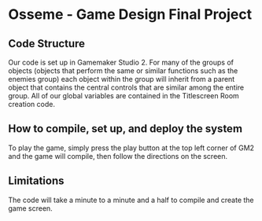 # Osseme - Game Design Final Project

## Code Structure
Our code is set up in Gamemaker Studio 2. For many of the groups of objects (objects that perform the same or similar functions such as the enemies group) each object within the group will inherit from a parent object that contains the central controls that are similar among the entire group. All of our global variables are contained in the Titlescreen Room creation code. 

## How to compile, set up, and deploy the system
To play the game, simply press the play button at the top left corner of GM2 and the game will compile, then follow the directions on the screen. 

## Limitations
The code will take a minute to a minute and a half to compile and create the game screen. 
